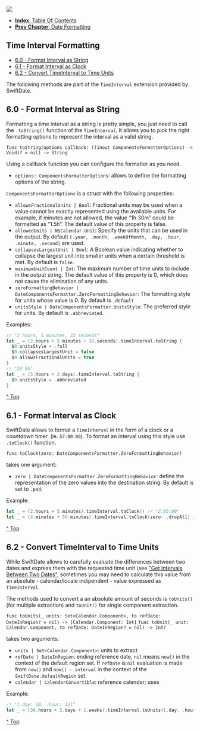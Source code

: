 ![](./SwiftDate.png)

<a name="index"/>

- [**Index**: Table Of Contents](#Index.md)
- [**Prev Chapter**: Date Formatting](#5.Date_Formatting.md)

## Time Interval Formatting

- [6.0 - Format Interval as String](6.TimeInterval_Formatting.md#format)
- [6.1 - Format Interval as Clock](6.TimeInterval_Formatting.md#clock)
- [6.2 - Convert TimeInterval to Time Units](6.TimeInterval_Formatting.md#express)

The following methods are part of the `TimeInterval` extension provided by SwiftDate.

<a name="format"/>

## 6.0 - Format Interval as String
Formatting a time interval as a string is pretty simple, you just need to call the `.toString()` function of the `TimeInterval`.
It allows you to pick the right formatting options to represent the interval as a valid string.

`func toString(options callback: ((inout ComponentsFormatterOptions) -> Void)? = nil) -> String`

Using a callback function you can configure the formatter as you need.

- `options: ComponentsFormatterOptions`: allows to define the formatting options of the string.

`ComponentsFormatterOptions` is a struct with the following properties:

- `allowsFractionalUnits | Bool`: Fractional units may be used when a value cannot be exactly represented using the available units. For example, if minutes are not allowed, the value “1h 30m” could be formatted as “1.5h”. The default value of this property is false.
- `allowedUnits | NSCalendar.Unit`: Specify the units that can be used in the output. By default `[.year, .month, .weekOfMonth, .day, .hour, .minute, .second]` are used.
- `collapsesLargestUnit | Bool`: A Boolean value indicating whether to collapse the largest unit into smaller units when a certain threshold is met. By default is `false`.
- `maximumUnitCount | Int`: The maximum number of time units to include in the output string. The default value of this property is 0, which does not cause the elimination of any units.
- `zeroFormattingBehavior | DateComponentsFormatter.ZeroFormattingBehavior`: The formatting style for units whose value is 0. By default is `.default`
- `unitsStyle | DateComponentsFormatter.UnitsStyle`: The preferred style for units. By default is `.abbreviated`.

Examples:

```swift
// "2 hours, 5 minutes, 32 seconds"
let _ = (2.hours + 5.minutes + 32.seconds).timeInterval.toString {
  $0.unitsStyle = .full
  $0.collapsesLargestUnit = false
  $0.allowsFractionalUnits = true
}
// "2d 5h"
let _ = (5.hours + 2.days).timeInterval.toString {
  $0.unitsStyle = .abbreviated
}
```

[^ Top](#index)

<a name="clock"/>

## 6.1 - Format Interval as Clock
SwiftDate allows to format a `TimeInterval` in the form of a clock or a countdown timer. (ie. `57:00:00`).
To format an interval using this style use `.toClock()` function.

`func toClock(zero: DateComponentsFormatter.ZeroFormattingBehavior)`

takes one argument:

- `zero | DateComponentsFormatter.ZeroFormattingBehavior`: define the representation of the zero values into the destination string. By default is set to `.pad`.

Example:

```swift
let _ = (2.hours + 5.minutes).timeInterval.toClock() // "2:05:00"
let _ = (4.minutes + 50.minutes).timeInterval.toClock(zero: .dropAll) // "54:00"
```

[^ Top](#index)

<a name="express"/>

## 6.2 - Convert TimeInterval to Time Units
While SwiftDate allows to carefully evaluate the differences between two dates and express them with the requested time unit (see ["Get Intervals Between Two Dates"](Date_Manipulation.md#interval), sometimes you may need to calculate this value from an absolute - calendar/locale indipendent - value expressed as `TimeInterval`.

The methods used to convert a an absolute amount of seconds is `toUnits()` (for multiple extraction) and `toUnit()` for single component extraction.

`func toUnits(_ units: Set<Calendar.Component>, to refDate: DateInRegion? = nil) -> [Calendar.Component: Int]`
`func toUnit(_ unit: Calendar.Component, to refDate: DateInRegion? = nil) -> Int?`

takes two arguments:

- `units | Set<Calendar.Component>`: units to extract
- `refDate | DateInRegion`: ending reference date, `nil` means `now()` in the context of the default region set. If `refDate` is `nil` evaluation is made from `now()` and `now() - interval` in the context of the `SwiftDate.defaultRegion` set.
- `calendar | CalendarConvertible`: reference calendar; uses 

Example:

```swift
// "[.day: 10, .hour: 12]"
let _ = (36.hours + 2.days + 1.weeks).timeInterval.toUnits([.day, .hour])
```

[^ Top](#index)
